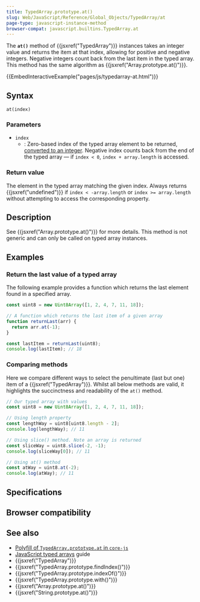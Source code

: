 ```yaml
---
title: TypedArray.prototype.at()
slug: Web/JavaScript/Reference/Global_Objects/TypedArray/at
page-type: javascript-instance-method
browser-compat: javascript.builtins.TypedArray.at
---
```




The **`at()`** method of {{jsxref("TypedArray")}} instances takes an integer value and returns the item at that index, allowing for positive and negative integers. Negative integers count back from the last item in the typed array. This method has the same algorithm as {{jsxref("Array.prototype.at()")}}.

{{EmbedInteractiveExample("pages/js/typedarray-at.html")}}

## Syntax

```js-nolint
at(index)
```

### Parameters

- `index`
  - : Zero-based index of the typed array element to be returned, [converted to an integer](/Web/JavaScript/Reference/Global_Objects/Number#integer_conversion). Negative index counts back from the end of the typed array — if `index < 0`, `index + array.length` is accessed.

### Return value

The element in the typed array matching the given index. Always returns {{jsxref("undefined")}} if `index < -array.length` or `index >= array.length` without attempting to access the corresponding property.

## Description

See {{jsxref("Array.prototype.at()")}} for more details. This method is not generic and can only be called on typed array instances.

## Examples

### Return the last value of a typed array

The following example provides a function which returns the last element found in a specified array.

```js
const uint8 = new Uint8Array([1, 2, 4, 7, 11, 18]);

// A function which returns the last item of a given array
function returnLast(arr) {
  return arr.at(-1);
}

const lastItem = returnLast(uint8);
console.log(lastItem); // 18
```

### Comparing methods

Here we compare different ways to select the penultimate (last but one) item of a {{jsxref("TypedArray")}}. Whilst all below methods are valid, it highlights the succinctness and readability of the `at()` method.

```js
// Our typed array with values
const uint8 = new Uint8Array([1, 2, 4, 7, 11, 18]);

// Using length property
const lengthWay = uint8[uint8.length - 2];
console.log(lengthWay); // 11

// Using slice() method. Note an array is returned
const sliceWay = uint8.slice(-2, -1);
console.log(sliceWay[0]); // 11

// Using at() method
const atWay = uint8.at(-2);
console.log(atWay); // 11
```

## Specifications



## Browser compatibility



## See also

- [Polyfill of `TypedArray.prototype.at` in `core-js`](https://github.com/zloirock/core-js#relative-indexing-method)
- [JavaScript typed arrays](/Web/JavaScript/Guide/Typed_arrays) guide
- {{jsxref("TypedArray")}}
- {{jsxref("TypedArray.prototype.findIndex()")}}
- {{jsxref("TypedArray.prototype.indexOf()")}}
- {{jsxref("TypedArray.prototype.with()")}}
- {{jsxref("Array.prototype.at()")}}
- {{jsxref("String.prototype.at()")}}
